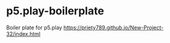 # p5.play-boilerplate
Boiler plate for p5.play
https://priety789.github.io/New-Project-32/index.html
